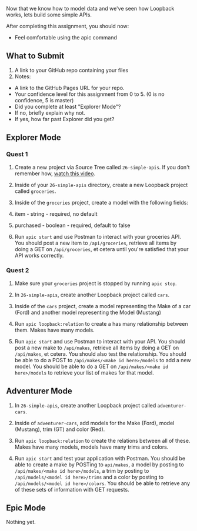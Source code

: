 Now that we know how to model data and we've seen how Loopback works, lets build some simple APIs.

After completing this assignment, you should now:

* Feel comfortable using the apic command

## What to Submit

1. A link to your GitHub repo containing your files
2. Notes:
  * A link to the GitHub Pages URL for your repo.
  * Your confidence level for this assignment from 0 to 5. (0 is no confidence, 5 is master)
  * Did you complete at least "Explorer Mode"?
  * If no, briefly explain why not.
  * If yes, how far past Explorer did you get?  

## Explorer Mode

### Quest 1

1. Create a new project via Source Tree called `26-simple-apis`. If you don't remember how, [watch this video](https://www.youtube.com/watch?v=Mp3LYUVKoKU).

2. Inside of your `26-simple-apis` directory, create a new Loopback project called `groceries`.

3. Inside of the `groceries` project, create a model with the following fields:
  1. item - string - required, no default
  2. purchased - boolean - required, default to false

4. Run `apic start` and use Postman to interact with your groceries API. You should post a new item to `/api/groceries`, retrieve all items by doing a GET on `/api/groceries`, et cetera until you're satisfied that your API works correctly.


### Quest 2

1. Make sure your `groceries` project is stopped by running `apic stop`.

2. In `26-simple-apis`, create another Loopback project called `cars`.

3. Inside of the `cars` project, create a model representing the Make of a car (Ford) and another model representing the Model (Mustang)

4. Run `apic loopback:relation` to create a has many relationship between them. Makes have many models.

5. Run `apic start` and use Postman to interact with your API. You should post a new make to `/api/makes`, retrieve all items by doing a GET on `/api/makes`, et cetera. You should also test the relationship. You should be able to do a POST to `/api/makes/<make id here>/models` to add a new model. You should be able to do a GET on `/api/makes/<make id here>/models` to retrieve your list of makes for that model.

## Adventurer Mode

1. In `26-simple-apis`, create another Loopback project called `adventurer-cars`.

2. Inside of `adventurer-cars`, add models for the Make (Ford), model (Mustang), trim (GT) and color (Red).

3. Run `apic loopback:relation` to create the relations between all of these. Makes have many models, models have many trims and colors.

4. Run `apic start` and test your application with Postman. You should be able to create a make by POSTing to `api/makes`, a model by posting to `/api/makes/<make id here>/models`, a trim by posting to `/api/models/<model id here>/trims` and a color by posting to `/api/models/<model id here>/colors`. You should be able to retrieve any of these sets of information with GET requests.


## Epic Mode

Nothing yet.
